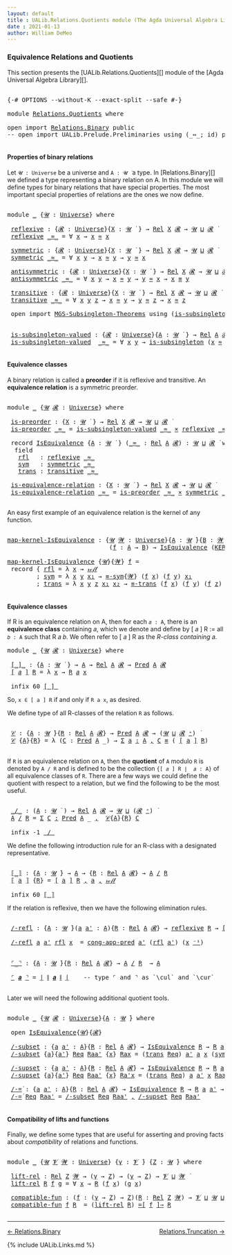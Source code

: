 ```yaml
---
layout: default
title : UALib.Relations.Quotients module (The Agda Universal Algebra Library)
date : 2021-01-13
author: William DeMeo
---
```


### <a id="equivalence-relations-and-quotients">Equivalence Relations and Quotients</a>

This section presents the [UALib.Relations.Quotients][] module of the [Agda Universal Algebra Library][].

<pre class="Agda">

<a id="354" class="Symbol">{-#</a> <a id="358" class="Keyword">OPTIONS</a> <a id="366" class="Pragma">--without-K</a> <a id="378" class="Pragma">--exact-split</a> <a id="392" class="Pragma">--safe</a> <a id="399" class="Symbol">#-}</a>

<a id="404" class="Keyword">module</a> <a id="411" href="Relations.Quotients.html" class="Module">Relations.Quotients</a> <a id="431" class="Keyword">where</a>

<a id="438" class="Keyword">open</a> <a id="443" class="Keyword">import</a> <a id="450" href="Relations.Binary.html" class="Module">Relations.Binary</a> <a id="467" class="Keyword">public</a>
<a id="474" class="Comment">-- open import UALib.Prelude.Preliminaries using (_⇔_; id) public</a>

</pre>


#### <a id="properties-of-binary-relations">Properties of binary relations</a>

Let `𝓤 : Universe` be a universe and `A : 𝓤 ̇` a type.  In [Relations.Binary][] we defined a type representing a binary relation on A.  In this module we will define types for binary relations that have special properties. The most important special properties of relations are the ones we now define.

<pre class="Agda">

<a id="951" class="Keyword">module</a> <a id="958" href="Relations.Quotients.html#958" class="Module">_</a> <a id="960" class="Symbol">{</a><a id="961" href="Relations.Quotients.html#961" class="Bound">𝓤</a> <a id="963" class="Symbol">:</a> <a id="965" href="universes.html#551" class="Postulate">Universe</a><a id="973" class="Symbol">}</a> <a id="975" class="Keyword">where</a>

 <a id="983" href="Relations.Quotients.html#983" class="Function">reflexive</a> <a id="993" class="Symbol">:</a> <a id="995" class="Symbol">{</a><a id="996" href="Relations.Quotients.html#996" class="Bound">𝓡</a> <a id="998" class="Symbol">:</a> <a id="1000" href="universes.html#551" class="Postulate">Universe</a><a id="1008" class="Symbol">}{</a><a id="1010" href="Relations.Quotients.html#1010" class="Bound">X</a> <a id="1012" class="Symbol">:</a> <a id="1014" href="Relations.Quotients.html#961" class="Bound">𝓤</a> <a id="1016" href="universes.html#758" class="Function Operator">̇</a> <a id="1018" class="Symbol">}</a> <a id="1020" class="Symbol">→</a> <a id="1022" href="Relations.Binary.html#1464" class="Function">Rel</a> <a id="1026" href="Relations.Quotients.html#1010" class="Bound">X</a> <a id="1028" href="Relations.Quotients.html#996" class="Bound">𝓡</a> <a id="1030" class="Symbol">→</a> <a id="1032" href="Relations.Quotients.html#961" class="Bound">𝓤</a> <a id="1034" href="Agda.Primitive.html#636" class="Primitive Operator">⊔</a> <a id="1036" href="Relations.Quotients.html#996" class="Bound">𝓡</a> <a id="1038" href="universes.html#758" class="Function Operator">̇</a>
 <a id="1041" href="Relations.Quotients.html#983" class="Function">reflexive</a> <a id="1051" href="Relations.Quotients.html#1051" class="Bound Operator">_≈_</a> <a id="1055" class="Symbol">=</a> <a id="1057" class="Symbol">∀</a> <a id="1059" href="Relations.Quotients.html#1059" class="Bound">x</a> <a id="1061" class="Symbol">→</a> <a id="1063" href="Relations.Quotients.html#1059" class="Bound">x</a> <a id="1065" href="Relations.Quotients.html#1051" class="Bound Operator">≈</a> <a id="1067" href="Relations.Quotients.html#1059" class="Bound">x</a>

 <a id="1071" href="Relations.Quotients.html#1071" class="Function">symmetric</a> <a id="1081" class="Symbol">:</a> <a id="1083" class="Symbol">{</a><a id="1084" href="Relations.Quotients.html#1084" class="Bound">𝓡</a> <a id="1086" class="Symbol">:</a> <a id="1088" href="universes.html#551" class="Postulate">Universe</a><a id="1096" class="Symbol">}{</a><a id="1098" href="Relations.Quotients.html#1098" class="Bound">X</a> <a id="1100" class="Symbol">:</a> <a id="1102" href="Relations.Quotients.html#961" class="Bound">𝓤</a> <a id="1104" href="universes.html#758" class="Function Operator">̇</a> <a id="1106" class="Symbol">}</a> <a id="1108" class="Symbol">→</a> <a id="1110" href="Relations.Binary.html#1464" class="Function">Rel</a> <a id="1114" href="Relations.Quotients.html#1098" class="Bound">X</a> <a id="1116" href="Relations.Quotients.html#1084" class="Bound">𝓡</a> <a id="1118" class="Symbol">→</a> <a id="1120" href="Relations.Quotients.html#961" class="Bound">𝓤</a> <a id="1122" href="Agda.Primitive.html#636" class="Primitive Operator">⊔</a> <a id="1124" href="Relations.Quotients.html#1084" class="Bound">𝓡</a> <a id="1126" href="universes.html#758" class="Function Operator">̇</a>
 <a id="1129" href="Relations.Quotients.html#1071" class="Function">symmetric</a> <a id="1139" href="Relations.Quotients.html#1139" class="Bound Operator">_≈_</a> <a id="1143" class="Symbol">=</a> <a id="1145" class="Symbol">∀</a> <a id="1147" href="Relations.Quotients.html#1147" class="Bound">x</a> <a id="1149" href="Relations.Quotients.html#1149" class="Bound">y</a> <a id="1151" class="Symbol">→</a> <a id="1153" href="Relations.Quotients.html#1147" class="Bound">x</a> <a id="1155" href="Relations.Quotients.html#1139" class="Bound Operator">≈</a> <a id="1157" href="Relations.Quotients.html#1149" class="Bound">y</a> <a id="1159" class="Symbol">→</a> <a id="1161" href="Relations.Quotients.html#1149" class="Bound">y</a> <a id="1163" href="Relations.Quotients.html#1139" class="Bound Operator">≈</a> <a id="1165" href="Relations.Quotients.html#1147" class="Bound">x</a>

 <a id="1169" href="Relations.Quotients.html#1169" class="Function">antisymmetric</a> <a id="1183" class="Symbol">:</a> <a id="1185" class="Symbol">{</a><a id="1186" href="Relations.Quotients.html#1186" class="Bound">𝓡</a> <a id="1188" class="Symbol">:</a> <a id="1190" href="universes.html#551" class="Postulate">Universe</a><a id="1198" class="Symbol">}{</a><a id="1200" href="Relations.Quotients.html#1200" class="Bound">X</a> <a id="1202" class="Symbol">:</a> <a id="1204" href="Relations.Quotients.html#961" class="Bound">𝓤</a> <a id="1206" href="universes.html#758" class="Function Operator">̇</a> <a id="1208" class="Symbol">}</a> <a id="1210" class="Symbol">→</a> <a id="1212" href="Relations.Binary.html#1464" class="Function">Rel</a> <a id="1216" href="Relations.Quotients.html#1200" class="Bound">X</a> <a id="1218" href="Relations.Quotients.html#1186" class="Bound">𝓡</a> <a id="1220" class="Symbol">→</a> <a id="1222" href="Relations.Quotients.html#961" class="Bound">𝓤</a> <a id="1224" href="Agda.Primitive.html#636" class="Primitive Operator">⊔</a> <a id="1226" href="Relations.Quotients.html#1186" class="Bound">𝓡</a> <a id="1228" href="universes.html#758" class="Function Operator">̇</a>
 <a id="1231" href="Relations.Quotients.html#1169" class="Function">antisymmetric</a> <a id="1245" href="Relations.Quotients.html#1245" class="Bound Operator">_≈_</a> <a id="1249" class="Symbol">=</a> <a id="1251" class="Symbol">∀</a> <a id="1253" href="Relations.Quotients.html#1253" class="Bound">x</a> <a id="1255" href="Relations.Quotients.html#1255" class="Bound">y</a> <a id="1257" class="Symbol">→</a> <a id="1259" href="Relations.Quotients.html#1253" class="Bound">x</a> <a id="1261" href="Relations.Quotients.html#1245" class="Bound Operator">≈</a> <a id="1263" href="Relations.Quotients.html#1255" class="Bound">y</a> <a id="1265" class="Symbol">→</a> <a id="1267" href="Relations.Quotients.html#1255" class="Bound">y</a> <a id="1269" href="Relations.Quotients.html#1245" class="Bound Operator">≈</a> <a id="1271" href="Relations.Quotients.html#1253" class="Bound">x</a> <a id="1273" class="Symbol">→</a> <a id="1275" href="Relations.Quotients.html#1253" class="Bound">x</a> <a id="1277" href="Prelude.Inverses.html#560" class="Datatype Operator">≡</a> <a id="1279" href="Relations.Quotients.html#1255" class="Bound">y</a>

 <a id="1283" href="Relations.Quotients.html#1283" class="Function">transitive</a> <a id="1294" class="Symbol">:</a> <a id="1296" class="Symbol">{</a><a id="1297" href="Relations.Quotients.html#1297" class="Bound">𝓡</a> <a id="1299" class="Symbol">:</a> <a id="1301" href="universes.html#551" class="Postulate">Universe</a><a id="1309" class="Symbol">}{</a><a id="1311" href="Relations.Quotients.html#1311" class="Bound">X</a> <a id="1313" class="Symbol">:</a> <a id="1315" href="Relations.Quotients.html#961" class="Bound">𝓤</a> <a id="1317" href="universes.html#758" class="Function Operator">̇</a> <a id="1319" class="Symbol">}</a> <a id="1321" class="Symbol">→</a> <a id="1323" href="Relations.Binary.html#1464" class="Function">Rel</a> <a id="1327" href="Relations.Quotients.html#1311" class="Bound">X</a> <a id="1329" href="Relations.Quotients.html#1297" class="Bound">𝓡</a> <a id="1331" class="Symbol">→</a> <a id="1333" href="Relations.Quotients.html#961" class="Bound">𝓤</a> <a id="1335" href="Agda.Primitive.html#636" class="Primitive Operator">⊔</a> <a id="1337" href="Relations.Quotients.html#1297" class="Bound">𝓡</a> <a id="1339" href="universes.html#758" class="Function Operator">̇</a>
 <a id="1342" href="Relations.Quotients.html#1283" class="Function">transitive</a> <a id="1353" href="Relations.Quotients.html#1353" class="Bound Operator">_≈_</a> <a id="1357" class="Symbol">=</a> <a id="1359" class="Symbol">∀</a> <a id="1361" href="Relations.Quotients.html#1361" class="Bound">x</a> <a id="1363" href="Relations.Quotients.html#1363" class="Bound">y</a> <a id="1365" href="Relations.Quotients.html#1365" class="Bound">z</a> <a id="1367" class="Symbol">→</a> <a id="1369" href="Relations.Quotients.html#1361" class="Bound">x</a> <a id="1371" href="Relations.Quotients.html#1353" class="Bound Operator">≈</a> <a id="1373" href="Relations.Quotients.html#1363" class="Bound">y</a> <a id="1375" class="Symbol">→</a> <a id="1377" href="Relations.Quotients.html#1363" class="Bound">y</a> <a id="1379" href="Relations.Quotients.html#1353" class="Bound Operator">≈</a> <a id="1381" href="Relations.Quotients.html#1365" class="Bound">z</a> <a id="1383" class="Symbol">→</a> <a id="1385" href="Relations.Quotients.html#1361" class="Bound">x</a> <a id="1387" href="Relations.Quotients.html#1353" class="Bound Operator">≈</a> <a id="1389" href="Relations.Quotients.html#1365" class="Bound">z</a>

 <a id="1393" class="Keyword">open</a> <a id="1398" class="Keyword">import</a> <a id="1405" href="MGS-Subsingleton-Theorems.html" class="Module">MGS-Subsingleton-Theorems</a> <a id="1431" class="Keyword">using</a> <a id="1437" class="Symbol">(</a><a id="1438" href="MGS-Basic-UF.html#743" class="Function">is-subsingleton</a><a id="1453" class="Symbol">)</a>


 <a id="1458" href="Relations.Quotients.html#1458" class="Function">is-subsingleton-valued</a> <a id="1481" class="Symbol">:</a> <a id="1483" class="Symbol">{</a><a id="1484" href="Relations.Quotients.html#1484" class="Bound">𝓡</a> <a id="1486" class="Symbol">:</a> <a id="1488" href="universes.html#551" class="Postulate">Universe</a><a id="1496" class="Symbol">}{</a><a id="1498" href="Relations.Quotients.html#1498" class="Bound">A</a> <a id="1500" class="Symbol">:</a> <a id="1502" href="Relations.Quotients.html#961" class="Bound">𝓤</a> <a id="1504" href="universes.html#758" class="Function Operator">̇</a> <a id="1506" class="Symbol">}</a> <a id="1508" class="Symbol">→</a> <a id="1510" href="Relations.Binary.html#1464" class="Function">Rel</a> <a id="1514" href="Relations.Quotients.html#1498" class="Bound">A</a> <a id="1516" href="Relations.Quotients.html#1484" class="Bound">𝓡</a> <a id="1518" class="Symbol">→</a> <a id="1520" href="Relations.Quotients.html#961" class="Bound">𝓤</a> <a id="1522" href="Agda.Primitive.html#636" class="Primitive Operator">⊔</a> <a id="1524" href="Relations.Quotients.html#1484" class="Bound">𝓡</a> <a id="1526" href="universes.html#758" class="Function Operator">̇</a>
 <a id="1529" href="Relations.Quotients.html#1458" class="Function">is-subsingleton-valued</a>  <a id="1553" href="Relations.Quotients.html#1553" class="Bound Operator">_≈_</a> <a id="1557" class="Symbol">=</a> <a id="1559" class="Symbol">∀</a> <a id="1561" href="Relations.Quotients.html#1561" class="Bound">x</a> <a id="1563" href="Relations.Quotients.html#1563" class="Bound">y</a> <a id="1565" class="Symbol">→</a> <a id="1567" href="MGS-Basic-UF.html#743" class="Function">is-subsingleton</a> <a id="1583" class="Symbol">(</a><a id="1584" href="Relations.Quotients.html#1561" class="Bound">x</a> <a id="1586" href="Relations.Quotients.html#1553" class="Bound Operator">≈</a> <a id="1588" href="Relations.Quotients.html#1563" class="Bound">y</a><a id="1589" class="Symbol">)</a>

</pre>



#### <a id="equivalence-classes">Equivalence classes</a>

A binary relation is called a **preorder** if it is reflexive and transitive. An **equivalence relation** is a symmetric preorder.


<pre class="Agda">

<a id="1811" class="Keyword">module</a> <a id="1818" href="Relations.Quotients.html#1818" class="Module">_</a> <a id="1820" class="Symbol">{</a><a id="1821" href="Relations.Quotients.html#1821" class="Bound">𝓤</a> <a id="1823" href="Relations.Quotients.html#1823" class="Bound">𝓡</a> <a id="1825" class="Symbol">:</a> <a id="1827" href="universes.html#551" class="Postulate">Universe</a><a id="1835" class="Symbol">}</a> <a id="1837" class="Keyword">where</a>

 <a id="1845" href="Relations.Quotients.html#1845" class="Function">is-preorder</a> <a id="1857" class="Symbol">:</a> <a id="1859" class="Symbol">{</a><a id="1860" href="Relations.Quotients.html#1860" class="Bound">X</a> <a id="1862" class="Symbol">:</a> <a id="1864" href="Relations.Quotients.html#1821" class="Bound">𝓤</a> <a id="1866" href="universes.html#758" class="Function Operator">̇</a> <a id="1868" class="Symbol">}</a> <a id="1870" class="Symbol">→</a> <a id="1872" href="Relations.Binary.html#1464" class="Function">Rel</a> <a id="1876" href="Relations.Quotients.html#1860" class="Bound">X</a> <a id="1878" href="Relations.Quotients.html#1823" class="Bound">𝓡</a> <a id="1880" class="Symbol">→</a> <a id="1882" href="Relations.Quotients.html#1821" class="Bound">𝓤</a> <a id="1884" href="Agda.Primitive.html#636" class="Primitive Operator">⊔</a> <a id="1886" href="Relations.Quotients.html#1823" class="Bound">𝓡</a> <a id="1888" href="universes.html#758" class="Function Operator">̇</a>
 <a id="1891" href="Relations.Quotients.html#1845" class="Function">is-preorder</a> <a id="1903" href="Relations.Quotients.html#1903" class="Bound Operator">_≈_</a> <a id="1907" class="Symbol">=</a> <a id="1909" href="Relations.Quotients.html#1458" class="Function">is-subsingleton-valued</a> <a id="1932" href="Relations.Quotients.html#1903" class="Bound Operator">_≈_</a> <a id="1936" href="MGS-MLTT.html#3515" class="Function Operator">×</a> <a id="1938" href="Relations.Quotients.html#983" class="Function">reflexive</a> <a id="1948" href="Relations.Quotients.html#1903" class="Bound Operator">_≈_</a> <a id="1952" href="MGS-MLTT.html#3515" class="Function Operator">×</a> <a id="1954" href="Relations.Quotients.html#1283" class="Function">transitive</a> <a id="1965" href="Relations.Quotients.html#1903" class="Bound Operator">_≈_</a>

 <a id="1971" class="Keyword">record</a> <a id="1978" href="Relations.Quotients.html#1978" class="Record">IsEquivalence</a> <a id="1992" class="Symbol">{</a><a id="1993" href="Relations.Quotients.html#1993" class="Bound">A</a> <a id="1995" class="Symbol">:</a> <a id="1997" href="Relations.Quotients.html#1821" class="Bound">𝓤</a> <a id="1999" href="universes.html#758" class="Function Operator">̇</a> <a id="2001" class="Symbol">}</a> <a id="2003" class="Symbol">(</a><a id="2004" href="Relations.Quotients.html#2004" class="Bound Operator">_≈_</a> <a id="2008" class="Symbol">:</a> <a id="2010" href="Relations.Binary.html#1464" class="Function">Rel</a> <a id="2014" href="Relations.Quotients.html#1993" class="Bound">A</a> <a id="2016" href="Relations.Quotients.html#1823" class="Bound">𝓡</a><a id="2017" class="Symbol">)</a> <a id="2019" class="Symbol">:</a> <a id="2021" href="Relations.Quotients.html#1821" class="Bound">𝓤</a> <a id="2023" href="Agda.Primitive.html#636" class="Primitive Operator">⊔</a> <a id="2025" href="Relations.Quotients.html#1823" class="Bound">𝓡</a> <a id="2027" href="universes.html#758" class="Function Operator">̇</a> <a id="2029" class="Keyword">where</a>
  <a id="2037" class="Keyword">field</a>
   <a id="2046" href="Relations.Quotients.html#2046" class="Field">rfl</a>   <a id="2052" class="Symbol">:</a> <a id="2054" href="Relations.Quotients.html#983" class="Function">reflexive</a> <a id="2064" href="Relations.Quotients.html#2004" class="Bound Operator">_≈_</a>
   <a id="2071" href="Relations.Quotients.html#2071" class="Field">sym</a>   <a id="2077" class="Symbol">:</a> <a id="2079" href="Relations.Quotients.html#1071" class="Function">symmetric</a> <a id="2089" href="Relations.Quotients.html#2004" class="Bound Operator">_≈_</a>
   <a id="2096" href="Relations.Quotients.html#2096" class="Field">trans</a> <a id="2102" class="Symbol">:</a> <a id="2104" href="Relations.Quotients.html#1283" class="Function">transitive</a> <a id="2115" href="Relations.Quotients.html#2004" class="Bound Operator">_≈_</a>

 <a id="2121" href="Relations.Quotients.html#2121" class="Function">is-equivalence-relation</a> <a id="2145" class="Symbol">:</a> <a id="2147" class="Symbol">{</a><a id="2148" href="Relations.Quotients.html#2148" class="Bound">X</a> <a id="2150" class="Symbol">:</a> <a id="2152" href="Relations.Quotients.html#1821" class="Bound">𝓤</a> <a id="2154" href="universes.html#758" class="Function Operator">̇</a> <a id="2156" class="Symbol">}</a> <a id="2158" class="Symbol">→</a> <a id="2160" href="Relations.Binary.html#1464" class="Function">Rel</a> <a id="2164" href="Relations.Quotients.html#2148" class="Bound">X</a> <a id="2166" href="Relations.Quotients.html#1823" class="Bound">𝓡</a> <a id="2168" class="Symbol">→</a> <a id="2170" href="Relations.Quotients.html#1821" class="Bound">𝓤</a> <a id="2172" href="Agda.Primitive.html#636" class="Primitive Operator">⊔</a> <a id="2174" href="Relations.Quotients.html#1823" class="Bound">𝓡</a> <a id="2176" href="universes.html#758" class="Function Operator">̇</a>
 <a id="2179" href="Relations.Quotients.html#2121" class="Function">is-equivalence-relation</a> <a id="2203" href="Relations.Quotients.html#2203" class="Bound Operator">_≈_</a> <a id="2207" class="Symbol">=</a> <a id="2209" href="Relations.Quotients.html#1845" class="Function">is-preorder</a> <a id="2221" href="Relations.Quotients.html#2203" class="Bound Operator">_≈_</a> <a id="2225" href="MGS-MLTT.html#3515" class="Function Operator">×</a> <a id="2227" href="Relations.Quotients.html#1071" class="Function">symmetric</a> <a id="2237" href="Relations.Quotients.html#2203" class="Bound Operator">_≈_</a>

</pre>

An easy first example of an equivalence relation is the kernel of any function.

<pre class="Agda">

<a id="map-kernel-IsEquivalence"></a><a id="2349" href="Relations.Quotients.html#2349" class="Function">map-kernel-IsEquivalence</a> <a id="2374" class="Symbol">:</a> <a id="2376" class="Symbol">{</a><a id="2377" href="Relations.Quotients.html#2377" class="Bound">𝓤</a> <a id="2379" href="Relations.Quotients.html#2379" class="Bound">𝓦</a> <a id="2381" class="Symbol">:</a> <a id="2383" href="universes.html#551" class="Postulate">Universe</a><a id="2391" class="Symbol">}{</a><a id="2393" href="Relations.Quotients.html#2393" class="Bound">A</a> <a id="2395" class="Symbol">:</a> <a id="2397" href="Relations.Quotients.html#2377" class="Bound">𝓤</a> <a id="2399" href="universes.html#758" class="Function Operator">̇</a><a id="2400" class="Symbol">}{</a><a id="2402" href="Relations.Quotients.html#2402" class="Bound">B</a> <a id="2404" class="Symbol">:</a> <a id="2406" href="Relations.Quotients.html#2379" class="Bound">𝓦</a> <a id="2408" href="universes.html#758" class="Function Operator">̇</a><a id="2409" class="Symbol">}</a>
                            <a id="2439" class="Symbol">(</a><a id="2440" href="Relations.Quotients.html#2440" class="Bound">f</a> <a id="2442" class="Symbol">:</a> <a id="2444" href="Relations.Quotients.html#2393" class="Bound">A</a> <a id="2446" class="Symbol">→</a> <a id="2448" href="Relations.Quotients.html#2402" class="Bound">B</a><a id="2449" class="Symbol">)</a> <a id="2451" class="Symbol">→</a> <a id="2453" href="Relations.Quotients.html#1978" class="Record">IsEquivalence</a> <a id="2467" class="Symbol">(</a><a id="2468" href="Relations.Binary.html#1526" class="Function">KER-rel</a><a id="2475" class="Symbol">{</a><a id="2476" href="Relations.Quotients.html#2377" class="Bound">𝓤</a><a id="2477" class="Symbol">}{</a><a id="2479" href="Relations.Quotients.html#2379" class="Bound">𝓦</a><a id="2480" class="Symbol">}</a> <a id="2482" href="Relations.Quotients.html#2440" class="Bound">f</a><a id="2483" class="Symbol">)</a>

<a id="2486" href="Relations.Quotients.html#2349" class="Function">map-kernel-IsEquivalence</a> <a id="2511" class="Symbol">{</a><a id="2512" href="Relations.Quotients.html#2512" class="Bound">𝓤</a><a id="2513" class="Symbol">}{</a><a id="2515" href="Relations.Quotients.html#2515" class="Bound">𝓦</a><a id="2516" class="Symbol">}</a> <a id="2518" href="Relations.Quotients.html#2518" class="Bound">f</a> <a id="2520" class="Symbol">=</a>
 <a id="2523" class="Keyword">record</a> <a id="2530" class="Symbol">{</a> <a id="2532" href="Relations.Quotients.html#2046" class="Field">rfl</a> <a id="2536" class="Symbol">=</a> <a id="2538" class="Symbol">λ</a> <a id="2540" href="Relations.Quotients.html#2540" class="Bound">x</a> <a id="2542" class="Symbol">→</a> <a id="2544" href="Prelude.Inverses.html#574" class="InductiveConstructor">𝓇ℯ𝒻𝓁</a>
        <a id="2557" class="Symbol">;</a> <a id="2559" href="Relations.Quotients.html#2071" class="Field">sym</a> <a id="2563" class="Symbol">=</a> <a id="2565" class="Symbol">λ</a> <a id="2567" href="Relations.Quotients.html#2567" class="Bound">x</a> <a id="2569" href="Relations.Quotients.html#2569" class="Bound">y</a> <a id="2571" href="Relations.Quotients.html#2571" class="Bound">x₁</a> <a id="2574" class="Symbol">→</a> <a id="2576" href="Prelude.Equality.html#2069" class="Function">≡-sym</a><a id="2581" class="Symbol">{</a><a id="2582" href="Relations.Quotients.html#2515" class="Bound">𝓦</a><a id="2583" class="Symbol">}</a> <a id="2585" class="Symbol">(</a><a id="2586" href="Relations.Quotients.html#2518" class="Bound">f</a> <a id="2588" href="Relations.Quotients.html#2567" class="Bound">x</a><a id="2589" class="Symbol">)</a> <a id="2591" class="Symbol">(</a><a id="2592" href="Relations.Quotients.html#2518" class="Bound">f</a> <a id="2594" href="Relations.Quotients.html#2569" class="Bound">y</a><a id="2595" class="Symbol">)</a> <a id="2597" href="Relations.Quotients.html#2571" class="Bound">x₁</a>
        <a id="2608" class="Symbol">;</a> <a id="2610" href="Relations.Quotients.html#2096" class="Field">trans</a> <a id="2616" class="Symbol">=</a> <a id="2618" class="Symbol">λ</a> <a id="2620" href="Relations.Quotients.html#2620" class="Bound">x</a> <a id="2622" href="Relations.Quotients.html#2622" class="Bound">y</a> <a id="2624" href="Relations.Quotients.html#2624" class="Bound">z</a> <a id="2626" href="Relations.Quotients.html#2626" class="Bound">x₁</a> <a id="2629" href="Relations.Quotients.html#2629" class="Bound">x₂</a> <a id="2632" class="Symbol">→</a> <a id="2634" href="Prelude.Equality.html#2128" class="Function">≡-trans</a> <a id="2642" class="Symbol">(</a><a id="2643" href="Relations.Quotients.html#2518" class="Bound">f</a> <a id="2645" href="Relations.Quotients.html#2620" class="Bound">x</a><a id="2646" class="Symbol">)</a> <a id="2648" class="Symbol">(</a><a id="2649" href="Relations.Quotients.html#2518" class="Bound">f</a> <a id="2651" href="Relations.Quotients.html#2622" class="Bound">y</a><a id="2652" class="Symbol">)</a> <a id="2654" class="Symbol">(</a><a id="2655" href="Relations.Quotients.html#2518" class="Bound">f</a> <a id="2657" href="Relations.Quotients.html#2624" class="Bound">z</a><a id="2658" class="Symbol">)</a> <a id="2660" href="Relations.Quotients.html#2626" class="Bound">x₁</a> <a id="2663" href="Relations.Quotients.html#2629" class="Bound">x₂</a> <a id="2666" class="Symbol">}</a>

</pre>




#### <a id="equivalence-classes">Equivalence classes</a>

If R is an equivalence relation on A, then for each `𝑎 : A`, there is an **equivalence class** containing 𝑎, which we denote and define by [ 𝑎 ] R := all `𝑏 : A` such that R 𝑎 𝑏. We often refer to [ 𝑎 ] R as the *R-class containing* 𝑎.

<pre class="Agda">
<a id="2992" class="Keyword">module</a> <a id="2999" href="Relations.Quotients.html#2999" class="Module">_</a> <a id="3001" class="Symbol">{</a><a id="3002" href="Relations.Quotients.html#3002" class="Bound">𝓤</a> <a id="3004" href="Relations.Quotients.html#3004" class="Bound">𝓡</a> <a id="3006" class="Symbol">:</a> <a id="3008" href="universes.html#551" class="Postulate">Universe</a><a id="3016" class="Symbol">}</a> <a id="3018" class="Keyword">where</a>

 <a id="3026" href="Relations.Quotients.html#3026" class="Function Operator">[_]_</a> <a id="3031" class="Symbol">:</a> <a id="3033" class="Symbol">{</a><a id="3034" href="Relations.Quotients.html#3034" class="Bound">A</a> <a id="3036" class="Symbol">:</a> <a id="3038" href="Relations.Quotients.html#3002" class="Bound">𝓤</a> <a id="3040" href="universes.html#758" class="Function Operator">̇</a> <a id="3042" class="Symbol">}</a> <a id="3044" class="Symbol">→</a> <a id="3046" href="Relations.Quotients.html#3034" class="Bound">A</a> <a id="3048" class="Symbol">→</a> <a id="3050" href="Relations.Binary.html#1464" class="Function">Rel</a> <a id="3054" href="Relations.Quotients.html#3034" class="Bound">A</a> <a id="3056" href="Relations.Quotients.html#3004" class="Bound">𝓡</a> <a id="3058" class="Symbol">→</a> <a id="3060" href="Relations.Unary.html#1062" class="Function">Pred</a> <a id="3065" href="Relations.Quotients.html#3034" class="Bound">A</a> <a id="3067" href="Relations.Quotients.html#3004" class="Bound">𝓡</a>
 <a id="3070" href="Relations.Quotients.html#3026" class="Function Operator">[</a> <a id="3072" href="Relations.Quotients.html#3072" class="Bound">𝑎</a> <a id="3074" href="Relations.Quotients.html#3026" class="Function Operator">]</a> <a id="3076" href="Relations.Quotients.html#3076" class="Bound">R</a> <a id="3078" class="Symbol">=</a> <a id="3080" class="Symbol">λ</a> <a id="3082" href="Relations.Quotients.html#3082" class="Bound">x</a> <a id="3084" class="Symbol">→</a> <a id="3086" href="Relations.Quotients.html#3076" class="Bound">R</a> <a id="3088" href="Relations.Quotients.html#3072" class="Bound">𝑎</a> <a id="3090" href="Relations.Quotients.html#3082" class="Bound">x</a>

 <a id="3094" class="Keyword">infix</a> <a id="3100" class="Number">60</a> <a id="3103" href="Relations.Quotients.html#3026" class="Function Operator">[_]_</a>
</pre>

So, `x ∈ [ a ] R` if and only if `R a x`, as desired.

We define type of all R-classes of the relation `R` as follows.

<pre class="Agda">

 <a id="3255" href="Relations.Quotients.html#3255" class="Function">𝒞</a> <a id="3257" class="Symbol">:</a> <a id="3259" class="Symbol">{</a><a id="3260" href="Relations.Quotients.html#3260" class="Bound">A</a> <a id="3262" class="Symbol">:</a> <a id="3264" href="Relations.Quotients.html#3002" class="Bound">𝓤</a> <a id="3266" href="universes.html#758" class="Function Operator">̇</a><a id="3267" class="Symbol">}{</a><a id="3269" href="Relations.Quotients.html#3269" class="Bound">R</a> <a id="3271" class="Symbol">:</a> <a id="3273" href="Relations.Binary.html#1464" class="Function">Rel</a> <a id="3277" href="Relations.Quotients.html#3260" class="Bound">A</a> <a id="3279" href="Relations.Quotients.html#3004" class="Bound">𝓡</a><a id="3280" class="Symbol">}</a> <a id="3282" class="Symbol">→</a> <a id="3284" href="Relations.Unary.html#1062" class="Function">Pred</a> <a id="3289" href="Relations.Quotients.html#3260" class="Bound">A</a> <a id="3291" href="Relations.Quotients.html#3004" class="Bound">𝓡</a> <a id="3293" class="Symbol">→</a> <a id="3295" class="Symbol">(</a><a id="3296" href="Relations.Quotients.html#3002" class="Bound">𝓤</a> <a id="3298" href="Agda.Primitive.html#636" class="Primitive Operator">⊔</a> <a id="3300" href="Relations.Quotients.html#3004" class="Bound">𝓡</a> <a id="3302" href="universes.html#527" class="Primitive Operator">⁺</a><a id="3303" class="Symbol">)</a> <a id="3305" href="universes.html#758" class="Function Operator">̇</a>
 <a id="3308" href="Relations.Quotients.html#3255" class="Function">𝒞</a> <a id="3310" class="Symbol">{</a><a id="3311" href="Relations.Quotients.html#3311" class="Bound">A</a><a id="3312" class="Symbol">}{</a><a id="3314" href="Relations.Quotients.html#3314" class="Bound">R</a><a id="3315" class="Symbol">}</a> <a id="3317" class="Symbol">=</a> <a id="3319" class="Symbol">λ</a> <a id="3321" class="Symbol">(</a><a id="3322" href="Relations.Quotients.html#3322" class="Bound">C</a> <a id="3324" class="Symbol">:</a> <a id="3326" href="Relations.Unary.html#1062" class="Function">Pred</a> <a id="3331" href="Relations.Quotients.html#3311" class="Bound">A</a> <a id="3333" class="Symbol">_)</a> <a id="3336" class="Symbol">→</a> <a id="3338" href="MGS-MLTT.html#3074" class="Function">Σ</a> <a id="3340" href="Relations.Quotients.html#3340" class="Bound">a</a> <a id="3342" href="MGS-MLTT.html#3074" class="Function">꞉</a> <a id="3344" href="Relations.Quotients.html#3311" class="Bound">A</a> <a id="3346" href="MGS-MLTT.html#3074" class="Function">,</a> <a id="3348" href="Relations.Quotients.html#3322" class="Bound">C</a> <a id="3350" href="Prelude.Inverses.html#560" class="Datatype Operator">≡</a> <a id="3352" class="Symbol">(</a> <a id="3354" href="Relations.Quotients.html#3026" class="Function Operator">[</a> <a id="3356" href="Relations.Quotients.html#3340" class="Bound">a</a> <a id="3358" href="Relations.Quotients.html#3026" class="Function Operator">]</a> <a id="3360" href="Relations.Quotients.html#3314" class="Bound">R</a><a id="3361" class="Symbol">)</a>

</pre>

If `R` is an equivalence relation on `A`, then the **quotient** of `A` modulo `R` is denoted by `A / R` and is defined to be the collection `{[ 𝑎 ] R ∣  𝑎 : A}` of all equivalence classes of `R`. There are a few ways we could define the quotient with respect to a relation, but we find the following to be the most useful.

<pre class="Agda">

 <a id="3715" href="Relations.Quotients.html#3715" class="Function Operator">_/_</a> <a id="3719" class="Symbol">:</a> <a id="3721" class="Symbol">(</a><a id="3722" href="Relations.Quotients.html#3722" class="Bound">A</a> <a id="3724" class="Symbol">:</a> <a id="3726" href="Relations.Quotients.html#3002" class="Bound">𝓤</a> <a id="3728" href="universes.html#758" class="Function Operator">̇</a> <a id="3730" class="Symbol">)</a> <a id="3732" class="Symbol">→</a> <a id="3734" href="Relations.Binary.html#1464" class="Function">Rel</a> <a id="3738" href="Relations.Quotients.html#3722" class="Bound">A</a> <a id="3740" href="Relations.Quotients.html#3004" class="Bound">𝓡</a> <a id="3742" class="Symbol">→</a> <a id="3744" href="Relations.Quotients.html#3002" class="Bound">𝓤</a> <a id="3746" href="Agda.Primitive.html#636" class="Primitive Operator">⊔</a> <a id="3748" class="Symbol">(</a><a id="3749" href="Relations.Quotients.html#3004" class="Bound">𝓡</a> <a id="3751" href="universes.html#527" class="Primitive Operator">⁺</a><a id="3752" class="Symbol">)</a> <a id="3754" href="universes.html#758" class="Function Operator">̇</a>
 <a id="3757" href="Relations.Quotients.html#3757" class="Bound">A</a> <a id="3759" href="Relations.Quotients.html#3715" class="Function Operator">/</a> <a id="3761" href="Relations.Quotients.html#3761" class="Bound">R</a> <a id="3763" class="Symbol">=</a> <a id="3765" href="MGS-MLTT.html#3074" class="Function">Σ</a> <a id="3767" href="Relations.Quotients.html#3767" class="Bound">C</a> <a id="3769" href="MGS-MLTT.html#3074" class="Function">꞉</a> <a id="3771" href="Relations.Unary.html#1062" class="Function">Pred</a> <a id="3776" href="Relations.Quotients.html#3757" class="Bound">A</a> <a id="3778" class="Symbol">_</a> <a id="3780" href="MGS-MLTT.html#3074" class="Function">,</a>  <a id="3783" href="Relations.Quotients.html#3255" class="Function">𝒞</a><a id="3784" class="Symbol">{</a><a id="3785" href="Relations.Quotients.html#3757" class="Bound">A</a><a id="3786" class="Symbol">}{</a><a id="3788" href="Relations.Quotients.html#3761" class="Bound">R</a><a id="3789" class="Symbol">}</a> <a id="3791" href="Relations.Quotients.html#3767" class="Bound">C</a>

 <a id="3795" class="Keyword">infix</a> <a id="3801" class="Number">-1</a> <a id="3804" href="Relations.Quotients.html#3715" class="Function Operator">_/_</a>
</pre>

We define the following introduction rule for an R-class with a designated representative.

<pre class="Agda">

 <a id="3927" href="Relations.Quotients.html#3927" class="Function Operator">⟦_⟧</a> <a id="3931" class="Symbol">:</a> <a id="3933" class="Symbol">{</a><a id="3934" href="Relations.Quotients.html#3934" class="Bound">A</a> <a id="3936" class="Symbol">:</a> <a id="3938" href="Relations.Quotients.html#3002" class="Bound">𝓤</a> <a id="3940" href="universes.html#758" class="Function Operator">̇</a><a id="3941" class="Symbol">}</a> <a id="3943" class="Symbol">→</a> <a id="3945" href="Relations.Quotients.html#3934" class="Bound">A</a> <a id="3947" class="Symbol">→</a> <a id="3949" class="Symbol">{</a><a id="3950" href="Relations.Quotients.html#3950" class="Bound">R</a> <a id="3952" class="Symbol">:</a> <a id="3954" href="Relations.Binary.html#1464" class="Function">Rel</a> <a id="3958" href="Relations.Quotients.html#3934" class="Bound">A</a> <a id="3960" href="Relations.Quotients.html#3004" class="Bound">𝓡</a><a id="3961" class="Symbol">}</a> <a id="3963" class="Symbol">→</a> <a id="3965" href="Relations.Quotients.html#3934" class="Bound">A</a> <a id="3967" href="Relations.Quotients.html#3715" class="Function Operator">/</a> <a id="3969" href="Relations.Quotients.html#3950" class="Bound">R</a>
 <a id="3972" href="Relations.Quotients.html#3927" class="Function Operator">⟦</a> <a id="3974" href="Relations.Quotients.html#3974" class="Bound">a</a> <a id="3976" href="Relations.Quotients.html#3927" class="Function Operator">⟧</a> <a id="3978" class="Symbol">{</a><a id="3979" href="Relations.Quotients.html#3979" class="Bound">R</a><a id="3980" class="Symbol">}</a> <a id="3982" class="Symbol">=</a> <a id="3984" href="Relations.Quotients.html#3026" class="Function Operator">[</a> <a id="3986" href="Relations.Quotients.html#3974" class="Bound">a</a> <a id="3988" href="Relations.Quotients.html#3026" class="Function Operator">]</a> <a id="3990" href="Relations.Quotients.html#3979" class="Bound">R</a> <a id="3992" href="Prelude.Equality.html#493" class="InductiveConstructor Operator">,</a> <a id="3994" href="Relations.Quotients.html#3974" class="Bound">a</a> <a id="3996" href="Prelude.Equality.html#493" class="InductiveConstructor Operator">,</a> <a id="3998" href="Prelude.Inverses.html#574" class="InductiveConstructor">𝓇ℯ𝒻𝓁</a>

 <a id="4005" class="Keyword">infix</a> <a id="4011" class="Number">60</a> <a id="4014" href="Relations.Quotients.html#3927" class="Function Operator">⟦_⟧</a>
</pre>

If the relation is reflexive, then we have the following elimination rules.

<pre class="Agda">

 <a id="4122" href="Relations.Quotients.html#4122" class="Function">/-refl</a> <a id="4129" class="Symbol">:</a> <a id="4131" class="Symbol">{</a><a id="4132" href="Relations.Quotients.html#4132" class="Bound">A</a> <a id="4134" class="Symbol">:</a> <a id="4136" href="Relations.Quotients.html#3002" class="Bound">𝓤</a> <a id="4138" href="universes.html#758" class="Function Operator">̇</a><a id="4139" class="Symbol">}(</a><a id="4141" href="Relations.Quotients.html#4141" class="Bound">a</a> <a id="4143" href="Relations.Quotients.html#4143" class="Bound">a&#39;</a> <a id="4146" class="Symbol">:</a> <a id="4148" href="Relations.Quotients.html#4132" class="Bound">A</a><a id="4149" class="Symbol">){</a><a id="4151" href="Relations.Quotients.html#4151" class="Bound">R</a> <a id="4153" class="Symbol">:</a> <a id="4155" href="Relations.Binary.html#1464" class="Function">Rel</a> <a id="4159" href="Relations.Quotients.html#4132" class="Bound">A</a> <a id="4161" href="Relations.Quotients.html#3004" class="Bound">𝓡</a><a id="4162" class="Symbol">}</a> <a id="4164" class="Symbol">→</a> <a id="4166" href="Relations.Quotients.html#983" class="Function">reflexive</a> <a id="4176" href="Relations.Quotients.html#4151" class="Bound">R</a> <a id="4178" class="Symbol">→</a> <a id="4180" href="Relations.Quotients.html#3026" class="Function Operator">[</a> <a id="4182" href="Relations.Quotients.html#4141" class="Bound">a</a> <a id="4184" href="Relations.Quotients.html#3026" class="Function Operator">]</a> <a id="4186" href="Relations.Quotients.html#4151" class="Bound">R</a> <a id="4188" href="Prelude.Inverses.html#560" class="Datatype Operator">≡</a> <a id="4190" href="Relations.Quotients.html#3026" class="Function Operator">[</a> <a id="4192" href="Relations.Quotients.html#4143" class="Bound">a&#39;</a> <a id="4195" href="Relations.Quotients.html#3026" class="Function Operator">]</a> <a id="4197" href="Relations.Quotients.html#4151" class="Bound">R</a> <a id="4199" class="Symbol">→</a> <a id="4201" href="Relations.Quotients.html#4151" class="Bound">R</a> <a id="4203" href="Relations.Quotients.html#4141" class="Bound">a</a> <a id="4205" href="Relations.Quotients.html#4143" class="Bound">a&#39;</a>

 <a id="4210" href="Relations.Quotients.html#4122" class="Function">/-refl</a> <a id="4217" href="Relations.Quotients.html#4217" class="Bound">a</a> <a id="4219" href="Relations.Quotients.html#4219" class="Bound">a&#39;</a> <a id="4222" href="Relations.Quotients.html#4222" class="Bound">rfl</a> <a id="4226" href="Relations.Quotients.html#4226" class="Bound">x</a>  <a id="4229" class="Symbol">=</a> <a id="4231" href="Relations.Unary.html#4863" class="Function">cong-app-pred</a> <a id="4245" href="Relations.Quotients.html#4219" class="Bound">a&#39;</a> <a id="4248" class="Symbol">(</a><a id="4249" href="Relations.Quotients.html#4222" class="Bound">rfl</a> <a id="4253" href="Relations.Quotients.html#4219" class="Bound">a&#39;</a><a id="4255" class="Symbol">)</a> <a id="4257" class="Symbol">(</a><a id="4258" href="Relations.Quotients.html#4226" class="Bound">x</a> <a id="4260" href="MGS-MLTT.html#6125" class="Function Operator">⁻¹</a><a id="4262" class="Symbol">)</a>


 <a id="4267" href="Relations.Quotients.html#4267" class="Function Operator">⌜_⌝</a> <a id="4271" class="Symbol">:</a> <a id="4273" class="Symbol">{</a><a id="4274" href="Relations.Quotients.html#4274" class="Bound">A</a> <a id="4276" class="Symbol">:</a> <a id="4278" href="Relations.Quotients.html#3002" class="Bound">𝓤</a> <a id="4280" href="universes.html#758" class="Function Operator">̇</a><a id="4281" class="Symbol">}{</a><a id="4283" href="Relations.Quotients.html#4283" class="Bound">R</a> <a id="4285" class="Symbol">:</a> <a id="4287" href="Relations.Binary.html#1464" class="Function">Rel</a> <a id="4291" href="Relations.Quotients.html#4274" class="Bound">A</a> <a id="4293" href="Relations.Quotients.html#3004" class="Bound">𝓡</a><a id="4294" class="Symbol">}</a> <a id="4296" class="Symbol">→</a> <a id="4298" href="Relations.Quotients.html#4274" class="Bound">A</a> <a id="4300" href="Relations.Quotients.html#3715" class="Function Operator">/</a> <a id="4302" href="Relations.Quotients.html#4283" class="Bound">R</a>  <a id="4305" class="Symbol">→</a> <a id="4307" href="Relations.Quotients.html#4274" class="Bound">A</a>

 <a id="4311" href="Relations.Quotients.html#4267" class="Function Operator">⌜</a> <a id="4313" href="Relations.Quotients.html#4313" class="Bound">𝒂</a> <a id="4315" href="Relations.Quotients.html#4267" class="Function Operator">⌝</a> <a id="4317" class="Symbol">=</a> <a id="4319" href="Prelude.Preliminaries.html#12622" class="Function Operator">∣</a> <a id="4321" href="Prelude.Preliminaries.html#12700" class="Function Operator">∥</a> <a id="4323" href="Relations.Quotients.html#4313" class="Bound">𝒂</a> <a id="4325" href="Prelude.Preliminaries.html#12700" class="Function Operator">∥</a> <a id="4327" href="Prelude.Preliminaries.html#12622" class="Function Operator">∣</a>    <a id="4332" class="Comment">-- type ⌜ and ⌝ as `\cul` and `\cur`</a>

</pre>

Later we will need the following additional quotient tools.

<pre class="Agda">

<a id="4457" class="Keyword">module</a> <a id="4464" href="Relations.Quotients.html#4464" class="Module">_</a> <a id="4466" class="Symbol">{</a><a id="4467" href="Relations.Quotients.html#4467" class="Bound">𝓤</a> <a id="4469" href="Relations.Quotients.html#4469" class="Bound">𝓡</a> <a id="4471" class="Symbol">:</a> <a id="4473" href="universes.html#551" class="Postulate">Universe</a><a id="4481" class="Symbol">}{</a><a id="4483" href="Relations.Quotients.html#4483" class="Bound">A</a> <a id="4485" class="Symbol">:</a> <a id="4487" href="Relations.Quotients.html#4467" class="Bound">𝓤</a> <a id="4489" href="universes.html#758" class="Function Operator">̇</a><a id="4490" class="Symbol">}</a> <a id="4492" class="Keyword">where</a>

 <a id="4500" class="Keyword">open</a> <a id="4505" href="Relations.Quotients.html#1978" class="Module">IsEquivalence</a><a id="4518" class="Symbol">{</a><a id="4519" href="Relations.Quotients.html#4467" class="Bound">𝓤</a><a id="4520" class="Symbol">}{</a><a id="4522" href="Relations.Quotients.html#4469" class="Bound">𝓡</a><a id="4523" class="Symbol">}</a>

 <a id="4527" href="Relations.Quotients.html#4527" class="Function">/-subset</a> <a id="4536" class="Symbol">:</a> <a id="4538" class="Symbol">{</a><a id="4539" href="Relations.Quotients.html#4539" class="Bound">a</a> <a id="4541" href="Relations.Quotients.html#4541" class="Bound">a&#39;</a> <a id="4544" class="Symbol">:</a> <a id="4546" href="Relations.Quotients.html#4483" class="Bound">A</a><a id="4547" class="Symbol">}{</a><a id="4549" href="Relations.Quotients.html#4549" class="Bound">R</a> <a id="4551" class="Symbol">:</a> <a id="4553" href="Relations.Binary.html#1464" class="Function">Rel</a> <a id="4557" href="Relations.Quotients.html#4483" class="Bound">A</a> <a id="4559" href="Relations.Quotients.html#4469" class="Bound">𝓡</a><a id="4560" class="Symbol">}</a> <a id="4562" class="Symbol">→</a> <a id="4564" href="Relations.Quotients.html#1978" class="Record">IsEquivalence</a> <a id="4578" href="Relations.Quotients.html#4549" class="Bound">R</a> <a id="4580" class="Symbol">→</a> <a id="4582" href="Relations.Quotients.html#4549" class="Bound">R</a> <a id="4584" href="Relations.Quotients.html#4539" class="Bound">a</a> <a id="4586" href="Relations.Quotients.html#4541" class="Bound">a&#39;</a> <a id="4589" class="Symbol">→</a>  <a id="4592" href="Relations.Quotients.html#3026" class="Function Operator">[</a> <a id="4594" href="Relations.Quotients.html#4539" class="Bound">a</a> <a id="4596" href="Relations.Quotients.html#3026" class="Function Operator">]</a> <a id="4598" href="Relations.Quotients.html#4549" class="Bound">R</a>  <a id="4601" href="Relations.Unary.html#2383" class="Function Operator">⊆</a>  <a id="4604" href="Relations.Quotients.html#3026" class="Function Operator">[</a> <a id="4606" href="Relations.Quotients.html#4541" class="Bound">a&#39;</a> <a id="4609" href="Relations.Quotients.html#3026" class="Function Operator">]</a> <a id="4611" href="Relations.Quotients.html#4549" class="Bound">R</a>
 <a id="4614" href="Relations.Quotients.html#4527" class="Function">/-subset</a> <a id="4623" class="Symbol">{</a><a id="4624" href="Relations.Quotients.html#4624" class="Bound">a</a><a id="4625" class="Symbol">}{</a><a id="4627" href="Relations.Quotients.html#4627" class="Bound">a&#39;</a><a id="4629" class="Symbol">}</a> <a id="4631" href="Relations.Quotients.html#4631" class="Bound">Req</a> <a id="4635" href="Relations.Quotients.html#4635" class="Bound">Raa&#39;</a> <a id="4640" class="Symbol">{</a><a id="4641" href="Relations.Quotients.html#4641" class="Bound">x</a><a id="4642" class="Symbol">}</a> <a id="4644" href="Relations.Quotients.html#4644" class="Bound">Rax</a> <a id="4648" class="Symbol">=</a> <a id="4650" class="Symbol">(</a><a id="4651" href="Relations.Quotients.html#2096" class="Field">trans</a> <a id="4657" href="Relations.Quotients.html#4631" class="Bound">Req</a><a id="4660" class="Symbol">)</a> <a id="4662" href="Relations.Quotients.html#4627" class="Bound">a&#39;</a> <a id="4665" href="Relations.Quotients.html#4624" class="Bound">a</a> <a id="4667" href="Relations.Quotients.html#4641" class="Bound">x</a> <a id="4669" class="Symbol">(</a><a id="4670" href="Relations.Quotients.html#2071" class="Field">sym</a> <a id="4674" href="Relations.Quotients.html#4631" class="Bound">Req</a> <a id="4678" href="Relations.Quotients.html#4624" class="Bound">a</a> <a id="4680" href="Relations.Quotients.html#4627" class="Bound">a&#39;</a> <a id="4683" href="Relations.Quotients.html#4635" class="Bound">Raa&#39;</a><a id="4687" class="Symbol">)</a> <a id="4689" href="Relations.Quotients.html#4644" class="Bound">Rax</a>

 <a id="4695" href="Relations.Quotients.html#4695" class="Function">/-supset</a> <a id="4704" class="Symbol">:</a> <a id="4706" class="Symbol">{</a><a id="4707" href="Relations.Quotients.html#4707" class="Bound">a</a> <a id="4709" href="Relations.Quotients.html#4709" class="Bound">a&#39;</a> <a id="4712" class="Symbol">:</a> <a id="4714" href="Relations.Quotients.html#4483" class="Bound">A</a><a id="4715" class="Symbol">}{</a><a id="4717" href="Relations.Quotients.html#4717" class="Bound">R</a> <a id="4719" class="Symbol">:</a> <a id="4721" href="Relations.Binary.html#1464" class="Function">Rel</a> <a id="4725" href="Relations.Quotients.html#4483" class="Bound">A</a> <a id="4727" href="Relations.Quotients.html#4469" class="Bound">𝓡</a><a id="4728" class="Symbol">}</a> <a id="4730" class="Symbol">→</a> <a id="4732" href="Relations.Quotients.html#1978" class="Record">IsEquivalence</a> <a id="4746" href="Relations.Quotients.html#4717" class="Bound">R</a> <a id="4748" class="Symbol">→</a> <a id="4750" href="Relations.Quotients.html#4717" class="Bound">R</a> <a id="4752" href="Relations.Quotients.html#4707" class="Bound">a</a> <a id="4754" href="Relations.Quotients.html#4709" class="Bound">a&#39;</a> <a id="4757" class="Symbol">→</a>  <a id="4760" href="Relations.Quotients.html#3026" class="Function Operator">[</a> <a id="4762" href="Relations.Quotients.html#4707" class="Bound">a</a> <a id="4764" href="Relations.Quotients.html#3026" class="Function Operator">]</a> <a id="4766" href="Relations.Quotients.html#4717" class="Bound">R</a>  <a id="4769" href="Relations.Unary.html#2485" class="Function Operator">⊇</a>  <a id="4772" href="Relations.Quotients.html#3026" class="Function Operator">[</a> <a id="4774" href="Relations.Quotients.html#4709" class="Bound">a&#39;</a> <a id="4777" href="Relations.Quotients.html#3026" class="Function Operator">]</a> <a id="4779" href="Relations.Quotients.html#4717" class="Bound">R</a>
 <a id="4782" href="Relations.Quotients.html#4695" class="Function">/-supset</a> <a id="4791" class="Symbol">{</a><a id="4792" href="Relations.Quotients.html#4792" class="Bound">a</a><a id="4793" class="Symbol">}{</a><a id="4795" href="Relations.Quotients.html#4795" class="Bound">a&#39;</a><a id="4797" class="Symbol">}</a> <a id="4799" href="Relations.Quotients.html#4799" class="Bound">Req</a> <a id="4803" href="Relations.Quotients.html#4803" class="Bound">Raa&#39;</a> <a id="4808" class="Symbol">{</a><a id="4809" href="Relations.Quotients.html#4809" class="Bound">x</a><a id="4810" class="Symbol">}</a> <a id="4812" href="Relations.Quotients.html#4812" class="Bound">Ra&#39;x</a> <a id="4817" class="Symbol">=</a> <a id="4819" class="Symbol">(</a><a id="4820" href="Relations.Quotients.html#2096" class="Field">trans</a> <a id="4826" href="Relations.Quotients.html#4799" class="Bound">Req</a><a id="4829" class="Symbol">)</a> <a id="4831" href="Relations.Quotients.html#4792" class="Bound">a</a> <a id="4833" href="Relations.Quotients.html#4795" class="Bound">a&#39;</a> <a id="4836" href="Relations.Quotients.html#4809" class="Bound">x</a> <a id="4838" href="Relations.Quotients.html#4803" class="Bound">Raa&#39;</a> <a id="4843" href="Relations.Quotients.html#4812" class="Bound">Ra&#39;x</a>

 <a id="4850" href="Relations.Quotients.html#4850" class="Function">/-=̇</a> <a id="4855" class="Symbol">:</a> <a id="4857" class="Symbol">{</a><a id="4858" href="Relations.Quotients.html#4858" class="Bound">a</a> <a id="4860" href="Relations.Quotients.html#4860" class="Bound">a&#39;</a> <a id="4863" class="Symbol">:</a> <a id="4865" href="Relations.Quotients.html#4483" class="Bound">A</a><a id="4866" class="Symbol">}{</a><a id="4868" href="Relations.Quotients.html#4868" class="Bound">R</a> <a id="4870" class="Symbol">:</a> <a id="4872" href="Relations.Binary.html#1464" class="Function">Rel</a> <a id="4876" href="Relations.Quotients.html#4483" class="Bound">A</a> <a id="4878" href="Relations.Quotients.html#4469" class="Bound">𝓡</a><a id="4879" class="Symbol">}</a> <a id="4881" class="Symbol">→</a> <a id="4883" href="Relations.Quotients.html#1978" class="Record">IsEquivalence</a> <a id="4897" href="Relations.Quotients.html#4868" class="Bound">R</a> <a id="4899" class="Symbol">→</a> <a id="4901" href="Relations.Quotients.html#4868" class="Bound">R</a> <a id="4903" href="Relations.Quotients.html#4858" class="Bound">a</a> <a id="4905" href="Relations.Quotients.html#4860" class="Bound">a&#39;</a> <a id="4908" class="Symbol">→</a>  <a id="4911" href="Relations.Quotients.html#3026" class="Function Operator">[</a> <a id="4913" href="Relations.Quotients.html#4858" class="Bound">a</a> <a id="4915" href="Relations.Quotients.html#3026" class="Function Operator">]</a> <a id="4917" href="Relations.Quotients.html#4868" class="Bound">R</a>  <a id="4920" href="Relations.Unary.html#3067" class="Function Operator">=̇</a>  <a id="4924" href="Relations.Quotients.html#3026" class="Function Operator">[</a> <a id="4926" href="Relations.Quotients.html#4860" class="Bound">a&#39;</a> <a id="4929" href="Relations.Quotients.html#3026" class="Function Operator">]</a> <a id="4931" href="Relations.Quotients.html#4868" class="Bound">R</a>
 <a id="4934" href="Relations.Quotients.html#4850" class="Function">/-=̇</a> <a id="4939" href="Relations.Quotients.html#4939" class="Bound">Req</a> <a id="4943" href="Relations.Quotients.html#4943" class="Bound">Raa&#39;</a> <a id="4948" class="Symbol">=</a> <a id="4950" href="Relations.Quotients.html#4527" class="Function">/-subset</a> <a id="4959" href="Relations.Quotients.html#4939" class="Bound">Req</a> <a id="4963" href="Relations.Quotients.html#4943" class="Bound">Raa&#39;</a> <a id="4968" href="Prelude.Equality.html#493" class="InductiveConstructor Operator">,</a> <a id="4970" href="Relations.Quotients.html#4695" class="Function">/-supset</a> <a id="4979" href="Relations.Quotients.html#4939" class="Bound">Req</a> <a id="4983" href="Relations.Quotients.html#4943" class="Bound">Raa&#39;</a>

</pre>


#### <a id="compatibility-of-lifts-and-functions">Compatibility of lifts and functions</a>

Finally, we define some types that are useful for asserting and proving facts about *compatibility* of relations and functions.

<pre class="Agda">

<a id="5237" class="Keyword">module</a> <a id="5244" href="Relations.Quotients.html#5244" class="Module">_</a> <a id="5246" class="Symbol">{</a><a id="5247" href="Relations.Quotients.html#5247" class="Bound">𝓤</a> <a id="5249" href="Relations.Quotients.html#5249" class="Bound">𝓥</a> <a id="5251" href="Relations.Quotients.html#5251" class="Bound">𝓦</a> <a id="5253" class="Symbol">:</a> <a id="5255" href="universes.html#551" class="Postulate">Universe</a><a id="5263" class="Symbol">}</a> <a id="5265" class="Symbol">{</a><a id="5266" href="Relations.Quotients.html#5266" class="Bound">γ</a> <a id="5268" class="Symbol">:</a> <a id="5270" href="Relations.Quotients.html#5249" class="Bound">𝓥</a> <a id="5272" href="universes.html#758" class="Function Operator">̇</a><a id="5273" class="Symbol">}</a> <a id="5275" class="Symbol">{</a><a id="5276" href="Relations.Quotients.html#5276" class="Bound">Z</a> <a id="5278" class="Symbol">:</a> <a id="5280" href="Relations.Quotients.html#5247" class="Bound">𝓤</a> <a id="5282" href="universes.html#758" class="Function Operator">̇</a><a id="5283" class="Symbol">}</a> <a id="5285" class="Keyword">where</a>

 <a id="5293" href="Relations.Quotients.html#5293" class="Function">lift-rel</a> <a id="5302" class="Symbol">:</a> <a id="5304" href="Relations.Binary.html#1464" class="Function">Rel</a> <a id="5308" href="Relations.Quotients.html#5276" class="Bound">Z</a> <a id="5310" href="Relations.Quotients.html#5251" class="Bound">𝓦</a> <a id="5312" class="Symbol">→</a> <a id="5314" class="Symbol">(</a><a id="5315" href="Relations.Quotients.html#5266" class="Bound">γ</a> <a id="5317" class="Symbol">→</a> <a id="5319" href="Relations.Quotients.html#5276" class="Bound">Z</a><a id="5320" class="Symbol">)</a> <a id="5322" class="Symbol">→</a> <a id="5324" class="Symbol">(</a><a id="5325" href="Relations.Quotients.html#5266" class="Bound">γ</a> <a id="5327" class="Symbol">→</a> <a id="5329" href="Relations.Quotients.html#5276" class="Bound">Z</a><a id="5330" class="Symbol">)</a> <a id="5332" class="Symbol">→</a> <a id="5334" href="Relations.Quotients.html#5249" class="Bound">𝓥</a> <a id="5336" href="Agda.Primitive.html#636" class="Primitive Operator">⊔</a> <a id="5338" href="Relations.Quotients.html#5251" class="Bound">𝓦</a> <a id="5340" href="universes.html#758" class="Function Operator">̇</a>
 <a id="5343" href="Relations.Quotients.html#5293" class="Function">lift-rel</a> <a id="5352" href="Relations.Quotients.html#5352" class="Bound">R</a> <a id="5354" href="Relations.Quotients.html#5354" class="Bound">f</a> <a id="5356" href="Relations.Quotients.html#5356" class="Bound">g</a> <a id="5358" class="Symbol">=</a> <a id="5360" class="Symbol">∀</a> <a id="5362" href="Relations.Quotients.html#5362" class="Bound">x</a> <a id="5364" class="Symbol">→</a> <a id="5366" href="Relations.Quotients.html#5352" class="Bound">R</a> <a id="5368" class="Symbol">(</a><a id="5369" href="Relations.Quotients.html#5354" class="Bound">f</a> <a id="5371" href="Relations.Quotients.html#5362" class="Bound">x</a><a id="5372" class="Symbol">)</a> <a id="5374" class="Symbol">(</a><a id="5375" href="Relations.Quotients.html#5356" class="Bound">g</a> <a id="5377" href="Relations.Quotients.html#5362" class="Bound">x</a><a id="5378" class="Symbol">)</a>

 <a id="5382" href="Relations.Quotients.html#5382" class="Function">compatible-fun</a> <a id="5397" class="Symbol">:</a> <a id="5399" class="Symbol">(</a><a id="5400" href="Relations.Quotients.html#5400" class="Bound">f</a> <a id="5402" class="Symbol">:</a> <a id="5404" class="Symbol">(</a><a id="5405" href="Relations.Quotients.html#5266" class="Bound">γ</a> <a id="5407" class="Symbol">→</a> <a id="5409" href="Relations.Quotients.html#5276" class="Bound">Z</a><a id="5410" class="Symbol">)</a> <a id="5412" class="Symbol">→</a> <a id="5414" href="Relations.Quotients.html#5276" class="Bound">Z</a><a id="5415" class="Symbol">)(</a><a id="5417" href="Relations.Quotients.html#5417" class="Bound">R</a> <a id="5419" class="Symbol">:</a> <a id="5421" href="Relations.Binary.html#1464" class="Function">Rel</a> <a id="5425" href="Relations.Quotients.html#5276" class="Bound">Z</a> <a id="5427" href="Relations.Quotients.html#5251" class="Bound">𝓦</a><a id="5428" class="Symbol">)</a> <a id="5430" class="Symbol">→</a> <a id="5432" href="Relations.Quotients.html#5249" class="Bound">𝓥</a> <a id="5434" href="Agda.Primitive.html#636" class="Primitive Operator">⊔</a> <a id="5436" href="Relations.Quotients.html#5247" class="Bound">𝓤</a> <a id="5438" href="Agda.Primitive.html#636" class="Primitive Operator">⊔</a> <a id="5440" href="Relations.Quotients.html#5251" class="Bound">𝓦</a> <a id="5442" href="universes.html#758" class="Function Operator">̇</a>
 <a id="5445" href="Relations.Quotients.html#5382" class="Function">compatible-fun</a> <a id="5460" href="Relations.Quotients.html#5460" class="Bound">f</a> <a id="5462" href="Relations.Quotients.html#5462" class="Bound">R</a>  <a id="5465" class="Symbol">=</a> <a id="5467" class="Symbol">(</a><a id="5468" href="Relations.Quotients.html#5293" class="Function">lift-rel</a> <a id="5477" href="Relations.Quotients.html#5462" class="Bound">R</a><a id="5478" class="Symbol">)</a> <a id="5480" href="Relations.Binary.html#2930" class="Function Operator">=[</a> <a id="5483" href="Relations.Quotients.html#5460" class="Bound">f</a> <a id="5485" href="Relations.Binary.html#2930" class="Function Operator">]⇒</a> <a id="5488" href="Relations.Quotients.html#5462" class="Bound">R</a>

</pre>



--------------------------------------

[← Relations.Binary](Relations.Binary.html)
<span style="float:right;">[Relations.Truncation →](Relations.Truncation.html)</span>

{% include UALib.Links.md %}

